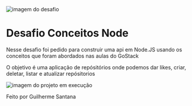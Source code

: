 <img src="https://camo.githubusercontent.com/a869a2aaab296ef925343d7e76518cd213eb0a30/68747470733a2f2f73746f726167652e676f6f676c65617069732e636f6d2f676f6c64656e2d77696e642f626f6f7463616d702d676f737461636b2f6865616465722d6465736166696f732d6e65772e706e67" alt="imagem do desafio" />

<h1>Desafio Conceitos Node</h1>

<p>Nesse desafio foi pedido para construir uma api em Node.JS usando os conceitos que foram abordados nas aulas do GoStack</p>

<p>O objetivo é uma aplicação de repósitórios onde podemos dar likes, criar, deletar, listar e atualizar repósitorios</p>

<img src="https://user-images.githubusercontent.com/51785898/97285828-7ae8da00-1821-11eb-91d4-1ddc622eb28f.gif" alt="imagem do projeto em execução"/>

<p>Feito por Guilherme Santana</p>
